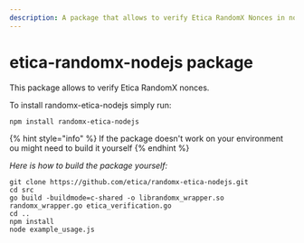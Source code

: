 ```yaml
---
description: A package that allows to verify Etica RandomX Nonces in nodejs context
---
```


# etica-randomx-nodejs package

This package allows to verify Etica RandomX nonces.

To install randomx-etica-nodejs simply run:

```
npm install randomx-etica-nodejs
```

{% hint style="info" %}
If the package doesn't work on your environment ou might need to build it yourself
{% endhint %}

_Here is how to build the package yourself:_

```
git clone https://github.com/etica/randomx-etica-nodejs.git
cd src
go build -buildmode=c-shared -o librandomx_wrapper.so randomx_wrapper.go etica_verification.go
cd ..
npm install
node example_usage.js
```


